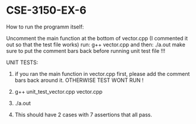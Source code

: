 # CSE-3150-EX-6

How to run the programm itself:

Uncomment the main function at the bottom of vector.cpp (I commented it out so that the test file works)
run:   g++ vector.cpp
and then: ./a.out
make sure to put the comment bars back before running unit test file !!! 


UNIT TESTS:
1. if you ran the main function in vector.cpp first, please add the comment bars back around it. OTHERWISE TEST WONT RUN !
2. g++ unit_test_vector.cpp vector.cpp
3.  ./a.out

4.  This should have 2 cases with 7 assertions that all pass.
